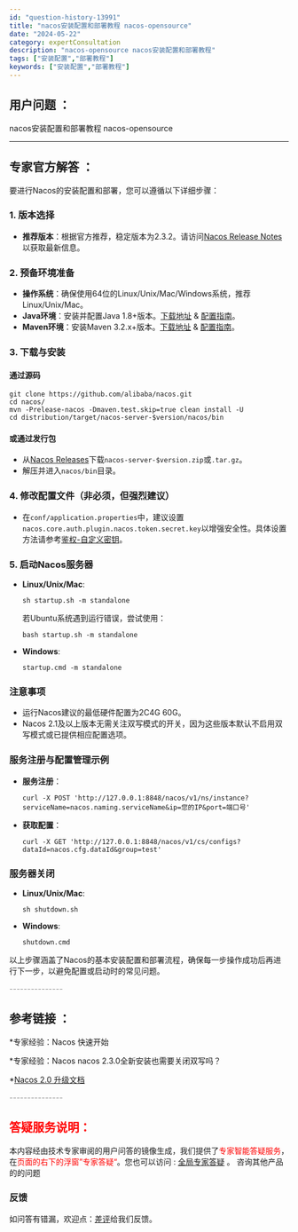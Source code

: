 ```yaml
---
id: "question-history-13991"
title: "nacos安装配置和部署教程 nacos-opensource"
date: "2024-05-22"
category: expertConsultation
description: "nacos-opensource nacos安装配置和部署教程"
tags: ["安装配置","部署教程"]
keywords: ["安装配置","部署教程"]
---
```


## 用户问题 ： 
 nacos安装配置和部署教程 nacos-opensource 

---------------
## 专家官方解答 ：

要进行Nacos的安装配置和部署，您可以遵循以下详细步骤：

### 1. 版本选择
- **推荐版本**：根据官方推荐，稳定版本为2.3.2。请访问[Nacos Release Notes](https://github.com/alibaba/nacos/releases)以获取最新信息。

### 2. 预备环境准备
- **操作系统**：确保使用64位的Linux/Unix/Mac/Windows系统，推荐Linux/Unix/Mac。
- **Java环境**：安装并配置Java 1.8+版本。[下载地址](http://www.oracle.com/technetwork/java/javase/downloads/jdk8-downloads-2133151.html) & [配置指南](https://docs.oracle.com/cd/E19182-01/820-7851/inst_cli_jdk_javahome_t/)。
- **Maven环境**：安装Maven 3.2.x+版本。[下载地址](https://maven.apache.org/download.cgi) & [配置指南](https://maven.apache.org/settings.html)。

### 3. 下载与安装
#### 通过源码
```shell
git clone https://github.com/alibaba/nacos.git
cd nacos/
mvn -Prelease-nacos -Dmaven.test.skip=true clean install -U
cd distribution/target/nacos-server-$version/nacos/bin
```
#### 或通过发行包
- 从[Nacos Releases](https://github.com/alibaba/nacos/releases)下载`nacos-server-$version.zip`或`.tar.gz`。
- 解压并进入`nacos/bin`目录。

### 4. 修改配置文件（非必须，但强烈建议）
- 在`conf/application.properties`中，建议设置`nacos.core.auth.plugin.nacos.token.secret.key`以增强安全性。具体设置方法请参考[鉴权-自定义密钥](https://nacos.io/plugin/auth-plugin/)。

### 5. 启动Nacos服务器
- **Linux/Unix/Mac**:
  ```shell
  sh startup.sh -m standalone
  ```
  若Ubuntu系统遇到运行错误，尝试使用：
  ```shell
  bash startup.sh -m standalone
  ```
- **Windows**:
  ```shell
  startup.cmd -m standalone
  ```

### 注意事项
- 运行Nacos建议的最低硬件配置为2C4G 60G。
- Nacos 2.1及以上版本无需关注双写模式的开关，因为这些版本默认不启用双写模式或已提供相应配置选项。

### 服务注册与配置管理示例
- **服务注册**：
  ```shell
  curl -X POST 'http://127.0.0.1:8848/nacos/v1/ns/instance?serviceName=nacos.naming.serviceName&ip=您的IP&port=端口号'
  ```
- **获取配置**：
  ```shell
  curl -X GET 'http://127.0.0.1:8848/nacos/v1/cs/configs?dataId=nacos.cfg.dataId&group=test'
  ```

### 服务器关闭
- **Linux/Unix/Mac**:
  ```shell
  sh shutdown.sh
  ```
- **Windows**:
  ```shell
  shutdown.cmd
  ```

以上步骤涵盖了Nacos的基本安装配置和部署流程，确保每一步操作成功后再进行下一步，以避免配置或启动时的常见问题。


<font color="#949494">---------------</font> 


## 参考链接 ：

*专家经验：Nacos 快速开始 
 
 *专家经验：Nacos nacos 2.3.0全新安装也需要关闭双写吗？ 
 
 *[Nacos 2.0 升级文档](https://nacos.io/docs/latest/upgrading/200-upgrading)


 <font color="#949494">---------------</font> 
 


## <font color="#FF0000">答疑服务说明：</font> 

本内容经由技术专家审阅的用户问答的镜像生成，我们提供了<font color="#FF0000">专家智能答疑服务</font>，在<font color="#FF0000">页面的右下的浮窗”专家答疑“</font>。您也可以访问 : [全局专家答疑](https://opensource.alibaba.com/chatBot) 。 咨询其他产品的的问题

### 反馈
如问答有错漏，欢迎点：[差评](https://ai.nacos.io/user/feedbackByEnhancerGradePOJOID?enhancerGradePOJOId=14009)给我们反馈。
